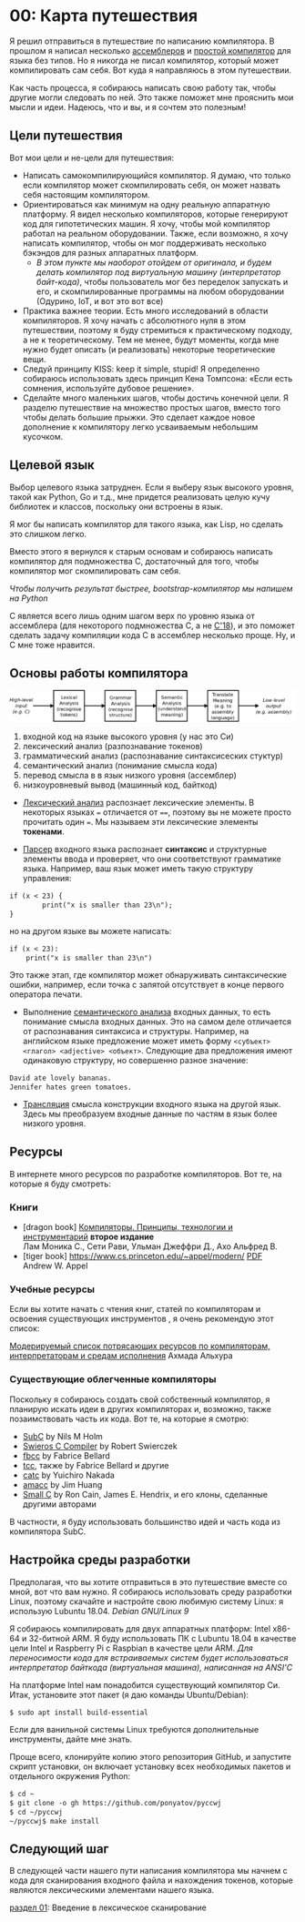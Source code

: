 # 00: Карта путешествия

Я решил отправиться в путешествие по написанию компилятора. В прошлом я написал
несколько
[ассемблеров](https://github.com/DoctorWkt/pdp7-unix/blob/master/tools/as7) и
[простой компилятор](https://github.com/DoctorWkt/h-compiler) для языка без
типов. Но я никогда не писал компилятор, который может компилировать сам себя.
Вот куда я направляюсь в этом путешествии.

Как часть процесса, я собираюсь написать свою работу так, чтобы другие могли
следовать по ней. Это также поможет мне прояснить мои мысли и идеи. Надеюсь, что
и вы, и я сочтем это полезным!

## Цели путешествия

Вот мои цели и не-цели для путешествия:
* Написать самокомпилирующийся компилятор. Я думаю, что только если компилятор
  может скомпилировать себя, он может назвать себя настоящим компилятором.
* Ориентироваться как минимум на одну реальную аппаратную платформу. Я видел
  несколько компиляторов, которые генерируют код для гипотетических машин. Я
  хочу, чтобы мой компилятор работал на реальном оборудовании. Также, если
  возможно, я хочу написать компилятор, чтобы он мог поддерживать несколько
  бэкэндов для разных аппаратных платформ.
  * *В этом пункте мы наоборот отойдем от оригинала, и будем делать компилятор
    под виртуальную машину (интерпретатор байт-кода)*, чтобы пользователь мог без
    переделок запускать и его, и скомпилированные программы на любом
    оборудовании (Одурино, IoT, и вот это вот все)
* Практика важнее теории. Есть много исследований в области компиляторов. Я хочу
  начать с абсолютного нуля в этом путешествии, поэтому я буду стремиться к
  практическому подходу, а не к теоретическому. Тем не менее, будут моменты,
  когда мне нужно будет описать (и реализовать) некоторые теоретические вещи.
* Следуй принципу KISS: keep it simple, stupid! Я определенно собираюсь
  использовать здесь принцип Кена Томпсона: «Если есть сомнения, используйте
  дубовое решение».
* Сделайте много маленьких шагов, чтобы достичь конечной цели. Я разделю
  путешествие на множество простых шагов, вместо того чтобы делать большие
  прыжки. Это сделает каждое новое дополнение к компилятору легко усваиваемым
  небольшим кусочком.

## Целевой язык

Выбор целевого языка затруднен. Если я выберу язык высокого уровня, такой как
Python, Go и т.д., мне придется реализовать целую кучу библиотек и классов,
поскольку они встроены в язык.

Я мог бы написать компилятор для такого языка, как Lisp, но сделать это слишком легко.

Вместо этого я вернулся к старым основам и собираюсь написать компилятор для
подмножества C, достаточный для того, чтобы компилятор мог скомпилировать сам
себя.

*Чтобы получить результат быстрее, bootstrap-компилятор мы напишем на Python*

C является всего лишь одним шагом верх по уровню языка от ассемблера (для
некоторого подмножества C, а не
[C'18](https://en.wikipedia.org/wiki/C18_(C_standard_revision))), и это поможет
сделать задачу компиляции кода C в ассемблер несколько проще. Ну, и C мне тоже
нравится.

## Основы работы компилятора

![](parsing_steps.png)

1. входной код на языке высокого уровня (у нас это Си)
1. лексический анализ (разпознавание токенов)
1. грамматический анализ (распознавание синтаксисеских стуктур)
1. семантический анализ (понимание смысла кода)
1. перевод смысла в в язык низкого уровня (ассемблер)
1. низкоуровневый вывод (машинный код, байткод)

* [Лексический анализ](https://en.wikipedia.org/wiki/Lexical_analysis)
  распознает лексические элементы. В некоторых языках `=` отличается от `==`,
  поэтому вы не можете просто прочитать один `=`. Мы называем эти лексические
  элементы **токенами**.

* [Парсер](https://en.wikipedia.org/wiki/Parsing) входного языка распознает
  **синтаксис** и структурные элементы ввода и проверяет, что они соответствуют
  грамматике языка. Например, ваш язык может иметь такую структуру управления:
```
if (x < 23) {
        print("x is smaller than 23\n");
}
```
но на другом языке вы можете написать:
```
if (x < 23):
    print("x is smaller than 23\n")
```
Это также этап, где компилятор может обнаруживать синтаксические ошибки,
например, если точка с запятой отсутствует в конце первого оператора печати.

* Выполнение [семантического анализа](https://en.wikipedia.org/wiki/Semantic_analysis_(compilers))
  входных данных, то есть понимание смысла входных данных. Это на самом деле
  отличается от распознавания синтаксиса и структуры. Например, на английском
  языке предложение может иметь форму `<субъект> <глагол> <adjective> <объект>`.
  Следующие два предложения имеют одинаковую структуру, но совершенно разное
  значение:

```
David ate lovely bananas.
Jennifer hates green tomatoes.
```

* [Трансляция](https://en.wikipedia.org/wiki/Code_generation_(compiler)) смысла
  конструкции входного языка на другой язык. Здесь мы преобразуем входные данные
  по частям в язык более низкого уровня.

## Ресурсы

В интернете много ресурсов по разработке компиляторов. Вот те, на которые я буду смотреть:

### Книги

* \[dragon book\] [Компиляторы. Принципы, технологии и инструментарий](https://www.ozon.ru/context/detail/id/148627197/) **второе издание**<br>
Лам Моника С., Сети Рави, Ульман Джеффри Д., Ахо Альфред В.
* \[tiger book\] https://www.cs.princeton.edu/~appel/modern/ [PDF](https://doc.lagout.org/programmation/C/Modern%20Compiler%20Implementation%20in%20C%20%5BAppel%201997-12-13%5D.pdf)<br>
Andrew W. Appel

### Учебные ресурсы

Если вы хотите начать с чтения книг, статей по компиляторам и освоения
существующих инструментов , я очень рекомендую этот список:

[Модерируемый список потрясающих ресурсов по компиляторам, интерпретаторам и средам исполнения](https://github.com/aalhour/awesome-compilers) Ахмада Альхура

### Существующие облегченные компиляторы

Поскольку я собираюсь создать свой собственный компилятор, я планирую искать
идеи в других компиляторах и, возможно, также позаимствовать часть их кода. Вот
те, на которые я смотрю:
* [SubC](http://www.t3x.org/subc/) by Nils M Holm
* [Swieros C Compiler](https://github.com/rswier/swieros/blob/master/root/bin/c.c) by Robert Swierczek
* [fbcc](https://github.com/DoctorWkt/fbcc) by Fabrice Bellard
* [tcc](https://bellard.org/tcc/), также by Fabrice Bellard и другие
* [catc](https://github.com/yui0/catc) by Yuichiro Nakada
* [amacc](https://github.com/jserv/amacc) by Jim Huang
* [Small C](https://en.wikipedia.org/wiki/Small-C) by Ron Cain, James E. Hendrix, и его клоны, сделанные другими авторами

В частности, я буду использовать большинство идей и часть кода из компилятора SubC.

## Настройка среды разработки

Предполагая, что вы хотите отправиться в это путешествие вместе со мной, вот что
вам нужно. Я собираюсь использовать среду разработки Linux, поэтому скачайте и
настройте свою любимую систему Linux: я использую Lubuntu 18.04. *Debian
GNU/Linux 9*

Я собираюсь компилировать для двух аппаратных платформ: Intel x86-64 и 32-битной
ARM. Я буду использовать ПК с Lubuntu 18.04 в качестве цели Intel и Raspberry Pi
с Raspbian в качестве цели ARM.
*Для переносимости кода для встраиваемых систем будет использоваться
интерпретатор байткода (виртуальная машина), написанная на ANSI'C*

На платформе Intel нам понадобится существующий компилятор Си. Итак, установите
этот пакет (я даю команды Ubuntu/Debian):
```
$ sudo apt install build-essential
```

Если для ванильной системы Linux требуются дополнительные инструменты, дайте мне знать.

Проще всего, клонируйте копию этого репозитория GitHub, и запустите скрипт установки,
он включает установку всех необходимых пакетов и отдельного окружения Python:
```
$ cd ~
$ git clone -o gh https://github.com/ponyatov/pyccwj
$ cd ~/pyccwj
~/pyccwj$ make install
```

## Следующий шаг

В следующей части нашего пути написания компилятора мы начнем с кода для
сканирования входного файла и нахождения токенов, которые являются лексическими
элементами нашего языка.

[раздел 01](01_Scanner/Readme.md): Введение в лексическое сканирование
